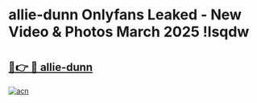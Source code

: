 # allie-dunn Onlyfans Leaked - New Video & Photos March 2025 !lsqdw

# <h2><a href="https://t4idxa.iuczelnia.edu.pl?title=allie-dunn&ref=lsqdw">🔗👉 🔴 allie-dunn</a></h2>

[![acn](https://github.com/user-attachments/assets/0f9c940e-d8b0-45ae-aac7-cd30a18b3e1c)](https://t4idxa.iuczelnia.edu.pl?title=allie-dunn&ref=lsqdw)


